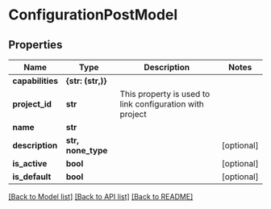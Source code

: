 # ConfigurationPostModel


## Properties
Name | Type | Description | Notes
------------ | ------------- | ------------- | -------------
**capabilities** | **{str: (str,)}** |  | 
**project_id** | **str** | This property is used to link configuration with project | 
**name** | **str** |  | 
**description** | **str, none_type** |  | [optional] 
**is_active** | **bool** |  | [optional] 
**is_default** | **bool** |  | [optional] 

[[Back to Model list]](../README.md#documentation-for-models) [[Back to API list]](../README.md#documentation-for-api-endpoints) [[Back to README]](../README.md)


